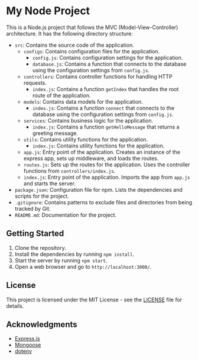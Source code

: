 # My Node Project

This is a Node.js project that follows the MVC (Model-View-Controller) architecture. It has the following directory structure:

- `src`: Contains the source code of the application.
  - `configs`: Contains configuration files for the application.
    - `config.js`: Contains configuration settings for the application.
    - `database.js`: Contains a function that connects to the database using the configuration settings from `config.js`.
  - `controllers`: Contains controller functions for handling HTTP requests.
    - `index.js`: Contains a function `getIndex` that handles the root route of the application.
  - `models`: Contains data models for the application.
    - `index.js`: Contains a function `connect` that connects to the database using the configuration settings from `config.js`.
  - `services`: Contains business logic for the application.
    - `index.js`: Contains a function `getHelloMessage` that returns a greeting message.
  - `utils`: Contains utility functions for the application.
    - `index.js`: Contains utility functions for the application.
  - `app.js`: Entry point of the application. Creates an instance of the express app, sets up middleware, and loads the routes.
  - `routes.js`: Sets up the routes for the application. Uses the controller functions from `controllers/index.js`.
  - `index.js`: Entry point of the application. Imports the app from `app.js` and starts the server.
- `package.json`: Configuration file for npm. Lists the dependencies and scripts for the project.
- `.gitignore`: Contains patterns to exclude files and directories from being tracked by Git.
- `README.md`: Documentation for the project.

## Getting Started

1. Clone the repository.
2. Install the dependencies by running `npm install`.
3. Start the server by running `npm start`.
4. Open a web browser and go to `http://localhost:3000/`.

## License

This project is licensed under the MIT License - see the [LICENSE](LICENSE) file for details.

## Acknowledgments

- [Express.js](https://expressjs.com/)
- [Mongoose](https://mongoosejs.com/)
- [dotenv](https://www.npmjs.com/package/dotenv)